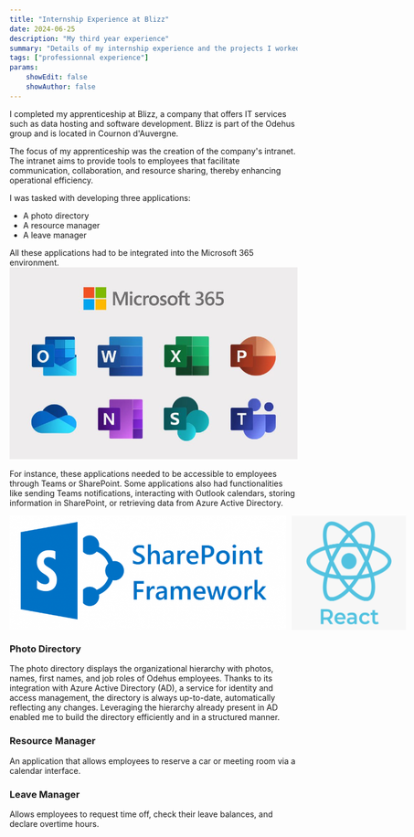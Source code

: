 ```yaml
---
title: "Internship Experience at Blizz"
date: 2024-06-25
description: "My third year experience"
summary: "Details of my internship experience and the projects I worked on at Blizz."
tags: ["professionnal experience"]
params:
    showEdit: false
    showAuthor: false
---
```


I completed my apprenticeship at Blizz, a company that offers IT services such as data hosting and software development. Blizz is part of the Odehus group and is located in Cournon d'Auvergne.

The focus of my apprenticeship was the creation of the company's intranet. The intranet aims to provide tools to employees that facilitate communication, collaboration, and resource sharing, thereby enhancing operational efficiency.

I was tasked with developing three applications:

* A photo directory
* A resource manager
* A leave manager

All these applications had to be integrated into the Microsoft 365 environment.
![m365](microsoft365.jpeg)

For instance, these applications needed to be accessible to employees through Teams or SharePoint. Some applications also had functionalities like sending Teams notifications, interacting with Outlook calendars, storing information in SharePoint, or retrieving data from Azure Active Directory.

<div style="display: flex; align-items: center;">
    <img src="spfx1.png" alt="SharePoint Framework" style="margin-right:10px;width: 500px; height: 200px;">
    <img src="react.png" alt="React" style="width: 200px; height: 200px;">
</div>

### Photo Directory

The photo directory displays the organizational hierarchy with photos, names, first names, and job roles of Odehus employees. Thanks to its integration with Azure Active Directory (AD), a service for identity and access management, the directory is always up-to-date, automatically reflecting any changes. Leveraging the hierarchy already present in AD enabled me to build the directory efficiently and in a structured manner.

### Resource Manager

An application that allows employees to reserve a car or meeting room via a calendar interface.

### Leave Manager

Allows employees to request time off, check their leave balances, and declare overtime hours.


